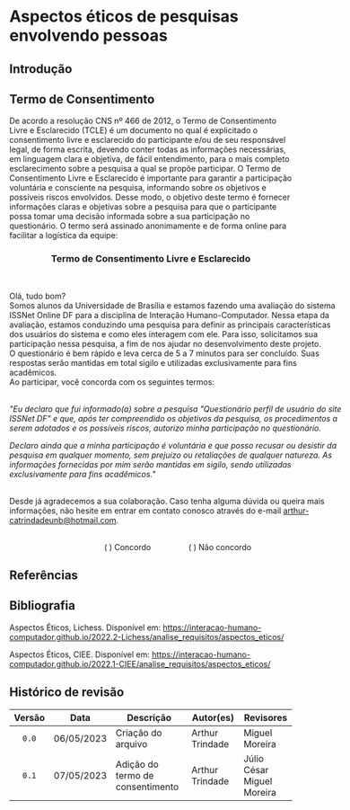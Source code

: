 # Aspectos éticos de pesquisas envolvendo pessoas
## Introdução

## Termo de Consentimento
De acordo a resolução CNS nº 466 de 2012, o Termo de Consentimento Livre e Esclarecido (TCLE) é um documento no qual é explicitado o consentimento livre e esclarecido do participante e/ou de seu responsável legal, de forma escrita, devendo conter todas as informações necessárias, em linguagem clara e objetiva, de fácil entendimento, para o mais completo esclarecimento sobre a pesquisa a qual se propõe participar. O Termo de Consentimento Livre e Esclarecido é importante para garantir a participação voluntária e consciente na pesquisa, informando sobre os objetivos e possíveis riscos envolvidos. Desse modo, o objetivo deste termo é fornecer informações claras e objetivas sobre a pesquisa para que o participante possa tomar uma decisão informada sobre a sua participação no questionário. O termo será assinado anonimamente e de forma online para facilitar a logística da equipe:

<div style="text-align: center">
<h3>
Termo de Consentimento Livre e Esclarecido
</h3>
</div>
<br>

<center>
<div style = "width: 600px; text-align: left">

Olá, tudo bom?<br>
Somos alunos da Universidade de Brasília e estamos fazendo uma avaliação do sistema ISSNet Online DF para a disciplina de Interação Humano-Computador. Nessa etapa da avaliação, estamos conduzindo uma pesquisa para definir as principais características dos usuários do sistema e como eles interagem com ele. Para isso, solicitamos sua participação nessa pesquisa, a fim de nos ajudar no desenvolvimento deste projeto.<br>
O questionário é bem rápido e leva cerca de 5 a 7 minutos para ser concluído. Suas respostas serão mantidas em total sigilo e utilizadas exclusivamente para fins acadêmicos.<br>
Ao participar, você concorda com os seguintes termos:<br><br>

*"Eu declaro que fui informado(a) sobre a pesquisa "Questionário perfil de usuário do site ISSNet DF" e que, após ter compreendido os objetivos da pesquisa, os procedimentos a serem adotados e os possíveis riscos, autorizo minha participação no questionário.<br>*

*Declaro ainda que a minha participação é voluntária e que posso recusar ou desistir da pesquisa em qualquer momento, sem prejuízo ou retaliações de qualquer natureza. As informações fornecidas por mim serão mantidas em sigilo, sendo utilizadas exclusivamente para fins acadêmicos."*<br><br>

Desde já agradecemos a sua colaboração. Caso tenha alguma dúvida ou queira mais informações, não hesite em entrar em contato conosco através do e-mail arthur-catrindadeunb@hotmail.com.<br><br>

<div style="text-align: center">
( ) Concordo &nbsp;&nbsp;&nbsp;&nbsp;&nbsp;&nbsp;&nbsp;&nbsp;&nbsp;&nbsp;&nbsp;&nbsp;&nbsp;&nbsp;&nbsp; ( ) Não concordo 
</div>

</div>
</center>

## Referências
<!-- FONTES CITADAS UTILIZADAS PARA EMBASAR O TEXTO, REMOVER CASO NÃO HOUVER  -->

## Bibliografia
<!-- FONTES CONSULTADAS DURANTE A ELABORAÇÃO DO TEXTO, CITADAS OU NÃO -->
Aspectos Éticos, Lichess. Disponível em:  <https://interacao-humano-computador.github.io/2022.2-Lichess/analise_requisitos/aspectos_eticos/>

Aspectos Éticos, CIEE. Disponível em:  <https://interacao-humano-computador.github.io/2022.1-CIEE/analise_requisitos/aspectos_eticos/>

## Histórico de revisão

| Versão     | Data        | Descrição                        | Autor(es)                          | Revisores                     |
| :--------: | :---------: | -------------------------------- | ---------------------------------- | ----------------------------- |
| `0.0`      |  06/05/2023 | Criação do arquivo               | Arthur Trindade                    | Miguel Moreira                |
| `0.1`      |  07/05/2023 | Adição do termo de consentimento | Arthur Trindade                    | Júlio César<br>Miguel Moreira |
